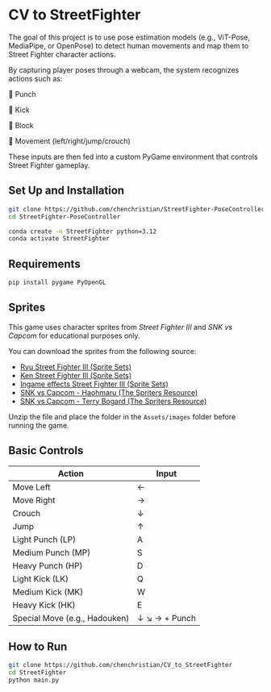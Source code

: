 # CV to StreetFighter

The goal of this project is to use pose estimation models (e.g., ViT-Pose, MediaPipe, or OpenPose) to detect human movements and map them to Street Fighter character actions.
 
By capturing player poses through a webcam, the system recognizes actions such as:

👊 Punch

🦶 Kick

🙅 Block

🕺 Movement (left/right/jump/crouch)

These inputs are then fed into a custom PyGame environment that controls Street Fighter gameplay.

## Set Up and Installation
```bash
git clone https://github.com/chenchristian/StreetFighter-PoseController.git
cd StreetFighter-PoseController

conda create -n StreetFighter python=3.12
conda activate StreetFighter
```

## Requirements
```bash
pip install pygame PyOpenGL
```
## Sprites

This game uses character sprites from *Street Fighter III* and *SNK vs Capcom* for educational purposes only.

You can download the sprites from the following source:

- [Ryu Street Fighter III (Sprite Sets)](https://www.nowak.ca/zweifuss/all/02_Ryu.zip)
- [Ken Street Fighter III (Sprite Sets)](https://www.nowak.ca/zweifuss/all/11_Ken.zip)
- [Ingame effects Street Fighter III (Sprite Sets)](https://www.justnopoint.com/zweifuss/all/22_Ingame%20Effects.zip)
- [SNK vs Capcom - Haohmaru (The Spriters Resource)](https://www.spriters-resource.com/download/42408/)
- [SNK vs Capcom - Terry Bogard (The Spriters Resource)](https://www.spriters-resource.com/download/42433/)

Unzip the file and place the folder in the `Assets/images` folder before running the game.

## Basic Controls

| Action              | Input                    |
|---------------------|--------------------------|
| Move Left           | ←                        |
| Move Right          | →                        |
| Crouch              | ↓                        |
| Jump                | ↑                        |
| Light Punch (LP)    | A                        |
| Medium Punch (MP)   | S                        |
| Heavy Punch (HP)    | D                        |
| Light Kick (LK)     | Q                        |
| Medium Kick (MK)    | W                        |
| Heavy Kick (HK)     | E                        |
| Special Move (e.g., Hadouken) | ↓ ↘ → + Punch |

## How to Run

```bash
git clone https://github.com/chenchristian/CV_to_StreetFighter
cd StreetFighter
python main.py
